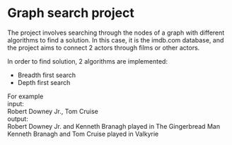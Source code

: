 # Graph search project

The project involves searching through the nodes of a graph with different algorithms to find a solution. In this case, it is the imdb.com database, and the project aims to connect 2 actors through films or other actors.

In order to find solution, 2 algorithms are implemented:
- Breadth first search
- Depth first search


For example\
input: \
Robert Downey Jr., Tom Cruise\
output:\
Robert Downey Jr. and Kenneth Branagh played in The Gingerbread Man\
Kenneth Branagh and Tom Cruise played in Valkyrie
